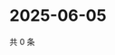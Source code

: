 # 2025-06-05

共 0 条

<!-- BEGIN ZHIHUVIDEO -->
<!-- 最后更新时间 Thu Jun 05 2025 18:13:05 GMT+0800 (China Standard Time) -->

<!-- END ZHIHUVIDEO -->
